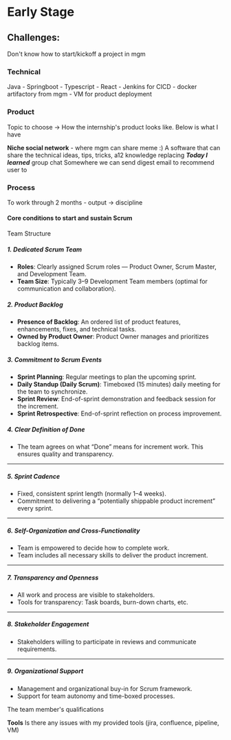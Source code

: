 
# Early Stage
## Challenges:
Don't know how to start/kickoff a project in mgm

### Technical 
Java - Springboot - Typescript - React - Jenkins for CICD - docker artifactory from mgm - VM for product deployment

### Product 
Topic to choose -> How the internship's product looks like. Below is what I have

**Niche social network** - where mgm can share meme :) 
A software that can share the technical ideas, tips, tricks, a12 knowledge replacing ***Today I learned*** group chat
Somewhere we can send digest email to recommend user to 

### Process
To work through 2 months - output -> discipline 
#### Core conditions to start and sustain Scrum

Team Structure
##### 1. Dedicated Scrum Team
- **Roles**: Clearly assigned Scrum roles — Product Owner, Scrum Master, and Development Team.
- **Team Size**: Typically 3–9 Development Team members (optimal for communication and collaboration).
##### 2. Product Backlog

- **Presence of Backlog**: An ordered list of product features, enhancements, fixes, and technical tasks.
- **Owned by Product Owner**: Product Owner manages and prioritizes backlog items.

##### 3. Commitment to Scrum Events

- **Sprint Planning**: Regular meetings to plan the upcoming sprint.
- **Daily Standup (Daily Scrum)**: Timeboxed (15 minutes) daily meeting for the team to synchronize.
- **Sprint Review**: End-of-sprint demonstration and feedback session for the increment.
- **Sprint Retrospective**: End-of-sprint reflection on process improvement.

##### 4. Clear Definition of Done

- The team agrees on what “Done” means for increment work. This ensures quality and transparency.

---

##### 5. **Sprint Cadence**

- Fixed, consistent sprint length (normally 1–4 weeks).
- Commitment to delivering a “potentially shippable product increment” every sprint.

---

##### 6. **Self-Organization and Cross-Functionality**

- Team is empowered to decide how to complete work.
- Team includes all necessary skills to deliver the product increment.

---

##### 7. **Transparency and Openness**

- All work and process are visible to stakeholders.
- Tools for transparency: Task boards, burn-down charts, etc.

---

##### 8. **Stakeholder Engagement**

- Stakeholders willing to participate in reviews and communicate requirements.

---

##### 9. **Organizational Support**

- Management and organizational buy-in for Scrum framework.
- Support for team autonomy and time-boxed processes.




The team member's qualifications

**Tools**
Is there any issues with my provided tools (jira, confluence, pipeline, VM)


